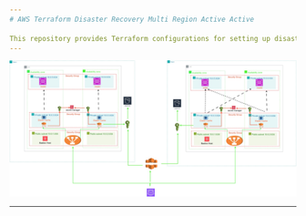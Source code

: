 ```yaml
---
# AWS Terraform Disaster Recovery Multi Region Active Active

This repository provides Terraform configurations for setting up disaster recovery solutions on AWS. It enables automated infrastructure provisioning, backup strategies, and failover mechanisms to ensure business continuity.
---
```


![Archetectural Diagram](image.jpg)

---

